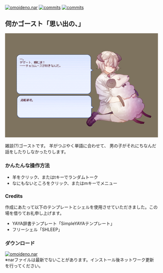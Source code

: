 [![omoideno.nar](https://img.shields.io/github/v/release/apxxxxxxe/Youto?color=%23d196bb&label=omoideno.nar&logo=github)](https://github.com/apxxxxxxe/Youto/releases/latest/download/omoideno.nar) 
[![commits](https://img.shields.io/github/commit-activity/m/apxxxxxxe/Youto?color=%23d196bb)](https://github.com/apxxxxxxe/Youto/commits/main)
[![commits](https://img.shields.io/tokei/lines/github/apxxxxxxe/Youto?color=%23d196bb)](https://github.com/apxxxxxxe/Youto/commits/main)

## 伺かゴースト「思い出の、」
![screenshot](https://github.com/apxxxxxxe/Youto/raw/image/youto.png)

雑談(?)ゴーストです。
羊がつぶやく単語に合わせて、
男の子がそれにちなんだ話をしたりしなかったりします。

### かんたんな操作方法
- 羊をクリック、またはtキーでランダムトーク
- なにもないところをクリック、またはmキーでメニュー

### Credits
作成にあたって以下のテンプレートとシェルを使用させていただきました。この場を借りてお礼申し上げます。
- YAYA辞書テンプレート「SimpleYAYAテンプレート」
- フリーシェル「SHLEEP」

### ダウンロード  
[![omoideno.nar](https://img.shields.io/github/v/release/apxxxxxxe/Youto?color=%23d196bb&label=omoideno.nar&logo=github)](https://github.com/apxxxxxxe/Youto/releases/latest/download/omoideno.nar)   
※narファイルは最新でないことがあります。インストール後ネットワーク更新を行ってください。  
